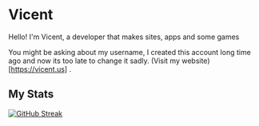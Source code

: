 # Vicent

Hello! I'm Vicent, a developer that makes sites, apps and some games

You might be asking about my username, I created this account long time ago and now its too late to change it sadly.
(Visit my website)[https://vicent.us] .

## My Stats
[![GitHub Streak](https://streak-stats.demolab.com?user=pxrpl&theme=dark&border_radius=10)](https://git.io/streak-stats)
